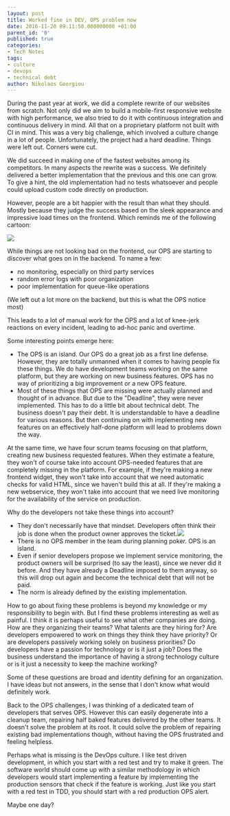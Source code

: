 ```yaml
---
layout: post
title: Worked fine in DEV, OPS problem now
date: 2016-11-20 09:11:50.000000000 +01:00
parent_id: '0'
published: true
categories:
- Tech Notes
tags:
- culture
- devops
- technical debt
author: Nikolaos Georgiou
---
```


During the past year at work, we did a complete rewrite of our websites from scratch. Not only did we aim to build a mobile-first responsive website with high performance, we also tried to do it with continuous integration and continuous delivery in mind. All that on a proprietary platform not built with CI in mind. This was a very big challenge, which involved a culture change in a lot of people. Unfortunately, the project had a hard deadline. Things were left out. Corners were cut.

<!--more-->

We did succeed in making one of the fastest websites among its competitors. In many aspects the rewrite was a success. We definitely delivered a better implementation that the previous and this one can grow. To give a hint, the old implementation had no tests whatsoever and people could upload custom code directly on production.

However, people are a bit happier with the result than what they should. Mostly because they judge the success based on the sleek appearance and impressive load times on the frontend. Which reminds me of the following cartoon:

<img src="{{ site.baseurl }}/assets/2016/xxiyrya.png" />

While things are not looking bad on the frontend, our OPS are starting to discover what goes on in the backend. To name a few:
<ul>
<li>no monitoring, especially on third party services</li>
<li>random error logs with poor organization</li>
<li>poor implementation for queue-like operations</li>
</ul>

(We left out a lot more on the backend, but this is what the OPS notice most)

This leads to a lot of manual work for the OPS and a lot of knee-jerk reactions on every incident, leading to ad-hoc panic and overtime.

Some interesting points emerge here:
<ul>
<li>The OPS is an island. Our OPS do a great job as a first line defense. However, they are totally unmanned when it comes to having people fix these things. We do have development teams working on the same platform, but they are working on new business features. OPS has no way of prioritizing a big improvement or a new OPS feature.</li>
<li>Most of these things that OPS are missing were actually planned and thought of in advance. But due to the "Deadline", they were never implemented. This has to do a little bit about technical debt. The business doesn't pay their debt. It is understandable to have a deadline for various reasons. But then continuing on with implementing new features on an effectively half-done platform will lead to problems down the way.</li>
</ul>

At the same time, we have four scrum teams focusing on that platform, creating new business requested features. When they estimate a feature, they won't of course take into account OPS-needed features that are completely missing in the platform. For example, if they're making a new frontend widget, they won't take into account that we need automatic checks for valid HTML, since we haven't build this at all. If they're making a new webservice, they won't take into account that we need live monitoring for the availability of the service on production.

Why do the developers not take these things into account?
<ul>
<li>They don't necessarily have that mindset. Developers often think their job is done when the product owner approves the ticket.<img src="{{ site.baseurl }}/assets/2016/worked-in-dev.jpg" />
</li>
<li>There is no OPS member in the team during planning poker. OPS is an island.</li>
<li>Even if senior developers propose we implement service monitoring, the product owners will be surprised (to say the least), since we never did it before. And they have already a Deadline imposed to them anyway, so this will drop out again and become the technical debt that will not be paid.</li>
<li>The norm is already defined by the existing implementation.</li>
</ul>

How to go about fixing these problems is beyond my knowledge or my responsibility to begin with. But I find these problems interesting as well as painful. I think it is perhaps useful to see what other companies are doing. How are they organizing their teams? What talents are they hiring for? Are developers empowered to work on things they think they have priority? Or are developers passively working solely on business priorities? Do developers have a passion for technology or is it just a job? Does the business understand the importance of having a strong technology culture or is it just a necessity to keep the machine working?

Some of these questions are broad and identity defining for an organization. I have ideas but not answers, in the sense that I don't know what would definitely work.

Back to the OPS challenges, I was thinking of a dedicated team of developers that serves OPS. However this can easily degenerate into a cleanup team, repairing half baked features delivered by the other teams. It doesn't solve the problem at its root. It could solve the problem of repairing existing bad implementations though, without having the OPS frustrated and feeling helpless.

Perhaps what is missing is the DevOps culture. I like test driven development, in which you start with a red test and try to make it green. The software world should come up with a similar methodology in which developers would start implementing a feature by implementing the production sensors that check if the feature is working. Just like you start with a red test in TDD, you should start with a red production OPS alert.

Maybe one day?

